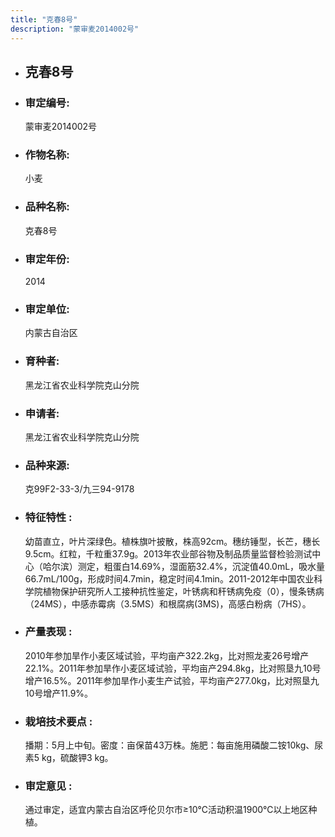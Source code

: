```yaml
---
title: "克春8号"
description: "蒙审麦2014002号"
---
```

* ## 克春8号
* ###  审定编号:  
   蒙审麦2014002号

*  ### 作物名称:  
   小麦

*   ###  品种名称: 
    克春8号

*   ### 审定年份: 
    2014

*   ### 审定单位:  
    内蒙古自治区

*   ### 育种者:  
    黑龙江省农业科学院克山分院

*   ### 申请者:  
    黑龙江省农业科学院克山分院

*   ### 品种来源:  
    克99F2-33-3/九三94-9178

*   ### 特征特性 : 
    幼苗直立，叶片深绿色。植株旗叶披散，株高92cm。穗纺锤型，长芒，穗长9.5cm。红粒，千粒重37.9g。2013年农业部谷物及制品质量监督检验测试中心（哈尔滨）测定，粗蛋白14.69%，湿面筋32.4%，沉淀值40.0mL，吸水量66.7mL/100g，形成时间4.7min，稳定时间4.1min。2011-2012年中国农业科学院植物保护研究所人工接种抗性鉴定，叶锈病和秆锈病免疫（0），慢条锈病（24MS），中感赤霉病（3.5MS）和根腐病(3MS)，高感白粉病（7HS）。

*   ### 产量表现 : 
    2010年参加旱作小麦区域试验，平均亩产322.2kg，比对照龙麦26号增产22.1%。2011年参加旱作小麦区域试验，平均亩产294.8kg，比对照垦九10号增产16.5%。2011年参加旱作小麦生产试验，平均亩产277.0kg，比对照垦九10号增产11.9%。

*   ### 栽培技术要点 : 
    播期：5月上中旬。密度：亩保苗43万株。施肥：每亩施用磷酸二铵10kg、尿素5 kg，硫酸钾3 kg。

*   ### 审定意见 : 
    通过审定，适宜内蒙古自治区呼伦贝尔市≥10℃活动积温1900℃以上地区种植。
